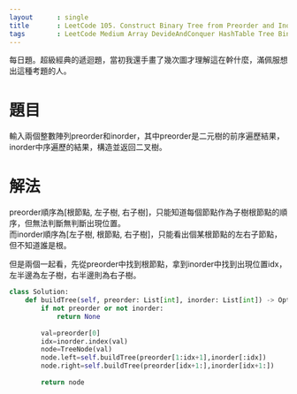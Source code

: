 ```yaml
--- 
layout      : single
title       : LeetCode 105. Construct Binary Tree from Preorder and Inorder Traversal
tags        : LeetCode Medium Array DevideAndConquer HashTable Tree BinaryTree
---
```

每日題。超級經典的遞迴題，當初我還手畫了幾次圖才理解這在幹什麼，滿佩服想出這種考題的人。  

# 題目
輸入兩個整數陣列preorder和inorder，其中preorder是二元樹的前序遍歷結果，inorder中序遍歷的結果，構造並返回二叉樹。

# 解法
preorder順序為[根節點, 左子樹, 右子樹]，只能知道每個節點作為子樹根節點的順序，但無法判斷無判斷出現位置。  
而inorder順序為[左子樹, 根節點, 右子樹]，只能看出個某根節點的左右子節點，但不知道誰是根。  

但是兩個一起看，先從preorder中找到根節點，拿到inorder中找到出現位置idx，左半邊為左子樹，右半邊則為右子樹。  

```python
class Solution:
    def buildTree(self, preorder: List[int], inorder: List[int]) -> Optional[TreeNode]:
        if not preorder or not inorder:
            return None
        
        val=preorder[0]
        idx=inorder.index(val)
        node=TreeNode(val)
        node.left=self.buildTree(preorder[1:idx+1],inorder[:idx])
        node.right=self.buildTree(preorder[idx+1:],inorder[idx+1:])
        
        return node
```
